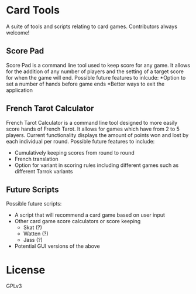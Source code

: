 # Card Tools
A suite of tools and scripts relating to card games. Contributors always welcome!

## Score Pad
Score Pad is a command line tool used to keep score for any game. It allows for the addition of any number of players and the setting of a target score for when the game will end.
Possible future features to inlcude:
*Option to set a number of hands before game ends
*Better ways to exit the application

## French Tarot Calculator
French Tarot Calculator is a command line tool designed to more easily score hands of French Tarot. It allows for games which have from 2 to 5 players. Current functionality displays the amount of points won and lost by each individual per round.
Possible future features to include:
* Cumulatively keeping scores from round to round
* French translation
* Option for variant in scoring rules including different games such as different Tarrok variants

## Future Scripts
Possible future scripts:
* A script that will recommend a card game based on user input
* Other card game score calculators or score keeping
  - Skat (?)
  - Watten (?)
  - Jass (?)
* Potential GUI versions of the above

# License
GPLv3
